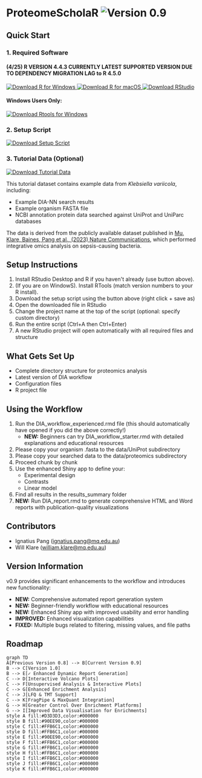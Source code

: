 # ProteomeScholaR <img src="https://img.shields.io/badge/Version-0.9-green?style=for-the-badge" alt="Version 0.9">

## Quick Start

### 1. Required Software

#### (4/25) R VERSION 4.4.3 CURRENTLY LATEST SUPPORTED VERSION DUE TO DEPENDENCY MIGRATION LAG to R 4.5.0

<a href="https://cran.r-project.org/bin/windows/base/" target="_blank">
    <img src="https://img.shields.io/badge/Download-R_(Windows)-276DC3?style=for-the-badge&logo=r" alt="Download R for Windows">
</a>
<a href="https://cran.r-project.org/bin/macosx/" target="_blank">
    <img src="https://img.shields.io/badge/Download-R_(macOS)-276DC3?style=for-the-badge&logo=r" alt="Download R for macOS">
</a>

<a href="https://posit.co/download/rstudio-desktop/" target="_blank">
    <img src="https://img.shields.io/badge/Download-RStudio_Desktop-75AADB?style=for-the-badge&logo=rstudio" alt="Download RStudio">
</a>

#### Windows Users Only:
<a href="https://cran.r-project.org/bin/windows/Rtools/" target="_blank">
    <img src="https://img.shields.io/badge/Download-Rtools_(Windows)-276DC3?style=for-the-badge&logo=r" alt="Download Rtools for Windows">
</a>

### 2. Setup Script

<a href="https://raw.githubusercontent.com/APAF-bioinformatics/ProteomeScholaR/main/project_setup.R" download="project_setup.R">
    <img src="https://img.shields.io/badge/Download-Setup_Script-blue?style=for-the-badge&logo=r" alt="Download Setup Script">
</a>

### 3. Tutorial Data (Optional)

<a href="https://drive.google.com/file/d/1qeS2X1uA_Y7HFGMVru0_tAbEQmVjsdlD/view?usp=drive_link" target="_blank">
    <img src="https://img.shields.io/badge/Download-Tutorial_Data-orange?style=for-the-badge&logo=google-drive" alt="Download Tutorial Data">
</a>

This tutorial dataset contains example data from *Klebsiella variicola*, including:
- Example DIA-NN search results
- Example organism FASTA file
- NCBI annotation protein data searched against UniProt and UniParc databases

The data is derived from the publicly available dataset published in [Mu, Klare, Baines, Pang et al., (2023) Nature Communications](https://www.nature.com/articles/s41467-023-37200-w), which performed integrative omics analysis on sepsis-causing bacteria.

## Setup Instructions

1. Install RStudio Desktop and R if you haven't already (use button above).
2. (If you are on WindowS). Install RTools (match version numbers to your R install).
3. Download the setup script using the button above (right click + save as)
4. Open the downloaded file in RStudio
5. Change the project name at the top of the script (optional: specify custom directory)
6. Run the entire script (Ctrl+A then Ctrl+Enter)
7. A new RStudio project will open automatically with all required files and structure

## What Gets Set Up

- Complete directory structure for proteomics analysis
- Latest version of DIA workflow
- Configuration files
- R project file

## Using the Workflow

1. Run the DIA_workflow_experienced.rmd file (this should automatically have opened if you did the above correctly!)
   - **NEW:** Beginners can try DIA_workflow_starter.rmd with detailed explanations and educational resources
2. Please copy your organism .fasta to the data/UniProt subdirectory
3. Please copy your searched data to the data/proteomics subdirectory
4. Proceed chunk by chunk
5. Use the enhanced Shiny app to define your:
   - Experimental design
   - Contrasts
   - Linear model
6. Find all results in the results_summary folder
7. **NEW:** Run DIA_report.rmd to generate comprehensive HTML and Word reports with publication-quality visualizations

## Contributors 
* Ignatius Pang (ignatius.pang@mq.edu.au) 
* Will Klare (william.klare@mq.edu.au) 

## Version Information

v0.9 provides significant enhancements to the workflow and introduces new functionality:

- **NEW:** Comprehensive automated report generation system
- **NEW:** Beginner-friendly workflow with educational resources
- **NEW:** Enhanced Shiny app with improved usability and error handling
- **IMPROVED:** Enhanced visualization capabilities
- **FIXED:** Multiple bugs related to filtering, missing values, and file paths

## Roadmap

```mermaid
graph TD
A[Previous Version 0.8] --> B[Current Version 0.9]
B --> C[Version 1.0]
B --> E[✓ Enhanced Dynamic Report Generation]
C --> D[Interactive Volcano Plots]
C --> F[Unsupervised Analysis & Interactive Plots]
C --> G[Enhanced Enrichment Analysis]
C --> J[LFQ & TMT Support]
C --> K[FragPipe & MaxQuant Integration]
G --> H[Greater Control Over Enrichment Platforms]
G --> I[Improved Data Visualisation for Enrichments]
style A fill:#D3D3D3,color:#000000
style B fill:#90EE90,color:#000000
style C fill:#FFB6C1,color:#000000
style D fill:#FFB6C1,color:#000000
style E fill:#90EE90,color:#000000
style F fill:#FFB6C1,color:#000000
style G fill:#FFB6C1,color:#000000
style H fill:#FFB6C1,color:#000000
style I fill:#FFB6C1,color:#000000
style J fill:#FFB6C1,color:#000000
style K fill:#FFB6C1,color:#000000
```
